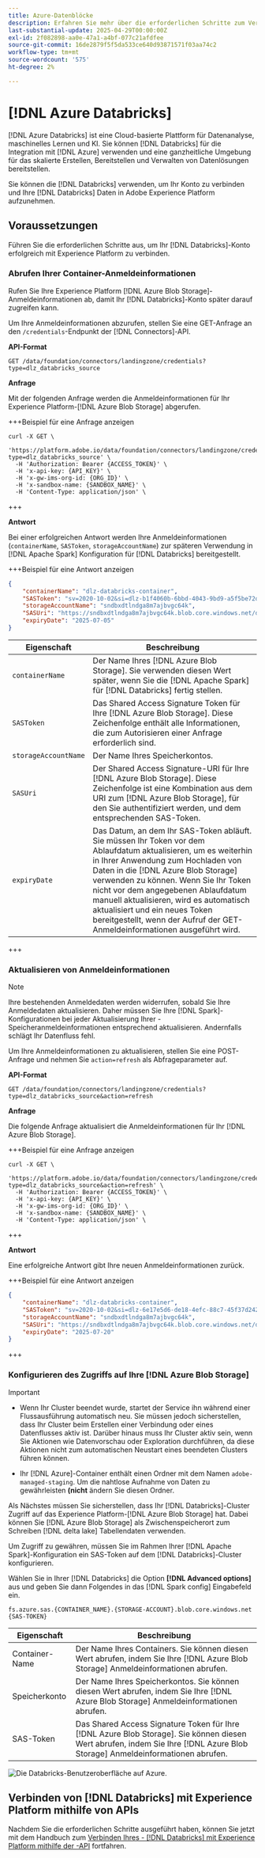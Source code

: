 ```yaml
---
title: Azure-Datenblöcke
description: Erfahren Sie mehr über die erforderlichen Schritte zum Verbinden von Azure Databricks mit Experience Platform.
last-substantial-update: 2025-04-29T00:00:00Z
exl-id: 2f082898-aa0e-47a1-a4bf-077c21afdfee
source-git-commit: 16de2879f5f5da533ce640d93871571f03aa74c2
workflow-type: tm+mt
source-wordcount: '575'
ht-degree: 2%

---
```


# [!DNL Azure Databricks]

[!DNL Azure Databricks] ist eine Cloud-basierte Plattform für Datenanalyse, maschinelles Lernen und KI. Sie können [!DNL Databricks] für die Integration mit [!DNL Azure] verwenden und eine ganzheitliche Umgebung für das skalierte Erstellen, Bereitstellen und Verwalten von Datenlösungen bereitstellen.

Sie können die [!DNL Databricks] verwenden, um Ihr Konto zu verbinden und Ihre [!DNL Databricks] Daten in Adobe Experience Platform aufzunehmen.

## Voraussetzungen

Führen Sie die erforderlichen Schritte aus, um Ihr [!DNL Databricks]-Konto erfolgreich mit Experience Platform zu verbinden.

### Abrufen Ihrer Container-Anmeldeinformationen

Rufen Sie Ihre Experience Platform [!DNL Azure Blob Storage]-Anmeldeinformationen ab, damit Ihr [!DNL Databricks]-Konto später darauf zugreifen kann.

Um Ihre Anmeldeinformationen abzurufen, stellen Sie eine GET-Anfrage an den `/credentials`-Endpunkt der [!DNL Connectors]-API.

**API-Format**

```http
GET /data/foundation/connectors/landingzone/credentials?type=dlz_databricks_source
```

**Anfrage**

Mit der folgenden Anfrage werden die Anmeldeinformationen für Ihr Experience Platform-[!DNL Azure Blob Storage] abgerufen.

+++Beispiel für eine Anfrage anzeigen

```shell
curl -X GET \
  'https://platform.adobe.io/data/foundation/connectors/landingzone/credentials?type=dlz_databricks_source' \
  -H 'Authorization: Bearer {ACCESS_TOKEN}' \
  -H 'x-api-key: {API_KEY}' \
  -H 'x-gw-ims-org-id: {ORG_ID}' \
  -H 'x-sandbox-name: {SANDBOX_NAME}' \
  -H 'Content-Type: application/json' \
```

+++

**Antwort**

Bei einer erfolgreichen Antwort werden Ihre Anmeldeinformationen (`containerName`, `SASToken`, `storageAccountName`) zur späteren Verwendung in [!DNL Apache Spark] Konfiguration für [!DNL Databricks] bereitgestellt.

+++Beispiel für eine Antwort anzeigen

```json
{
    "containerName": "dlz-databricks-container",
    "SASToken": "sv=2020-10-02&si=dlz-b1f4060b-6bbd-4043-9bd9-a5f5be72de30&sr=c&sp=racwdlm&sig=zVQfmuElZJzOKkUk8z5lChrJ3YQUE2h6EShDZOsVeMc%3D",
    "storageAccountName": "sndbxdtlndga8m7ajbvgc64k",
    "SASUri": "https://sndbxdtlndga8m7ajbvgc64k.blob.core.windows.net/dlz-databricks-container?sv=2020-10-02&si=dlz-b1f4060b-6bbd-4043-9bd9-a5f5be72de30&sr=c&sp=racwdlm&sig=zVQfmuElZJzOKkUk8z5lChrJ3YQUE2h6EShDZOsVeMc%3D",
    "expiryDate": "2025-07-05"
}
```

| Eigenschaft | Beschreibung |
| --- | --- |
| `containerName` | Der Name Ihres [!DNL Azure Blob Storage]. Sie verwenden diesen Wert später, wenn Sie die [!DNL Apache Spark] für [!DNL Databricks] fertig stellen. |
| `SASToken` | Das Shared Access Signature Token für Ihre [!DNL Azure Blob Storage]. Diese Zeichenfolge enthält alle Informationen, die zum Autorisieren einer Anfrage erforderlich sind. |
| `storageAccountName` | Der Name Ihres Speicherkontos. |
| `SASUri` | Der Shared Access Signature-URI für Ihre [!DNL Azure Blob Storage]. Diese Zeichenfolge ist eine Kombination aus dem URI zum [!DNL Azure Blob Storage], für den Sie authentifiziert werden, und dem entsprechenden SAS-Token. |
| `expiryDate` | Das Datum, an dem Ihr SAS-Token abläuft. Sie müssen Ihr Token vor dem Ablaufdatum aktualisieren, um es weiterhin in Ihrer Anwendung zum Hochladen von Daten in die [!DNL Azure Blob Storage] verwenden zu können. Wenn Sie Ihr Token nicht vor dem angegebenen Ablaufdatum manuell aktualisieren, wird es automatisch aktualisiert und ein neues Token bereitgestellt, wenn der Aufruf der GET-Anmeldeinformationen ausgeführt wird. |

+++

### Aktualisieren von Anmeldeinformationen

>[!NOTE]
>
>Ihre bestehenden Anmeldedaten werden widerrufen, sobald Sie Ihre Anmeldedaten aktualisieren. Daher müssen Sie Ihre [!DNL Spark]-Konfigurationen bei jeder Aktualisierung Ihrer -Speicheranmeldeinformationen entsprechend aktualisieren. Andernfalls schlägt Ihr Datenfluss fehl.

Um Ihre Anmeldeinformationen zu aktualisieren, stellen Sie eine POST-Anfrage und nehmen Sie `action=refresh` als Abfrageparameter auf.

**API-Format**

```http
GET /data/foundation/connectors/landingzone/credentials?type=dlz_databricks_source&action=refresh
```

**Anfrage**

Die folgende Anfrage aktualisiert die Anmeldeinformationen für Ihr [!DNL Azure Blob Storage].

+++Beispiel für eine Anfrage anzeigen

```shell
curl -X GET \
  'https://platform.adobe.io/data/foundation/connectors/landingzone/credentials?type=dlz_databricks_source&action=refresh' \
  -H 'Authorization: Bearer {ACCESS_TOKEN}' \
  -H 'x-api-key: {API_KEY}' \
  -H 'x-gw-ims-org-id: {ORG_ID}' \
  -H 'x-sandbox-name: {SANDBOX_NAME}' \
  -H 'Content-Type: application/json' \
```

+++

**Antwort**

Eine erfolgreiche Antwort gibt Ihre neuen Anmeldeinformationen zurück.

+++Beispiel für eine Antwort anzeigen

```json
{
    "containerName": "dlz-databricks-container",
    "SASToken": "sv=2020-10-02&si=dlz-6e17e5d6-de18-4efc-88c7-45f37d242617&sr=c&sp=racwdlm&sig=wvA4K3fcEmqAA%2FPvcMhB%2FA8y8RLwVJ7zhdWbxvT1uFM%3D",
    "storageAccountName": "sndbxdtlndga8m7ajbvgc64k",
    "SASUri": "https://sndbxdtlndga8m7ajbvgc64k.blob.core.windows.net/dlz-databricks-container?sv=2020-10-02&si=dlz-6e17e5d6-de18-4efc-88c7-45f37d242617&sr=c&sp=racwdlm&sig=wvA4K3fcEmqAA%2FPvcMhB%2FA8y8RLwVJ7zhdWbxvT1uFM%3D",
    "expiryDate": "2025-07-20"
}
```

+++

### Konfigurieren des Zugriffs auf Ihre [!DNL Azure Blob Storage]

>[!IMPORTANT]
>
>* Wenn Ihr Cluster beendet wurde, startet der Service ihn während einer Flussausführung automatisch neu. Sie müssen jedoch sicherstellen, dass Ihr Cluster beim Erstellen einer Verbindung oder eines Datenflusses aktiv ist. Darüber hinaus muss Ihr Cluster aktiv sein, wenn Sie Aktionen wie Datenvorschau oder Exploration durchführen, da diese Aktionen nicht zum automatischen Neustart eines beendeten Clusters führen können.
>
>* Ihr [!DNL Azure]-Container enthält einen Ordner mit dem Namen `adobe-managed-staging`. Um die nahtlose Aufnahme von Daten zu gewährleisten **(nicht** ändern Sie diesen Ordner.


Als Nächstes müssen Sie sicherstellen, dass Ihr [!DNL Databricks]-Cluster Zugriff auf das Experience Platform-[!DNL Azure Blob Storage] hat. Dabei können Sie [!DNL Azure Blob Storage] als Zwischenspeicherort zum Schreiben [!DNL delta lake] Tabellendaten verwenden.

Um Zugriff zu gewähren, müssen Sie im Rahmen Ihrer [!DNL Apache Spark]-Konfiguration ein SAS-Token auf dem [!DNL Databricks]-Cluster konfigurieren.

Wählen Sie in Ihrer [!DNL Databricks] die Option **[!DNL Advanced options]** aus und geben Sie dann Folgendes in das [!DNL Spark config] Eingabefeld ein.

```shell
fs.azure.sas.{CONTAINER_NAME}.{STORAGE-ACCOUNT}.blob.core.windows.net {SAS-TOKEN}
```

| Eigenschaft | Beschreibung |
| --- | --- |
| Container-Name | Der Name Ihres Containers. Sie können diesen Wert abrufen, indem Sie Ihre [!DNL Azure Blob Storage] Anmeldeinformationen abrufen. |
| Speicherkonto | Der Name Ihres Speicherkontos. Sie können diesen Wert abrufen, indem Sie Ihre [!DNL Azure Blob Storage] Anmeldeinformationen abrufen. |
| SAS-Token | Das Shared Access Signature Token für Ihre [!DNL Azure Blob Storage]. Sie können diesen Wert abrufen, indem Sie Ihre [!DNL Azure Blob Storage] Anmeldeinformationen abrufen. |

![Die Databricks-Benutzeroberfläche auf Azure.](../../images/tutorials/create/databricks/databricks-ui.png)

## Verbinden von [!DNL Databricks] mit Experience Platform mithilfe von APIs

Nachdem Sie die erforderlichen Schritte ausgeführt haben, können Sie jetzt mit dem Handbuch zum [Verbinden Ihres - [!DNL Databricks]  mit Experience Platform mithilfe der -API](../../tutorials/api/create/databases/databricks.md) fortfahren.
